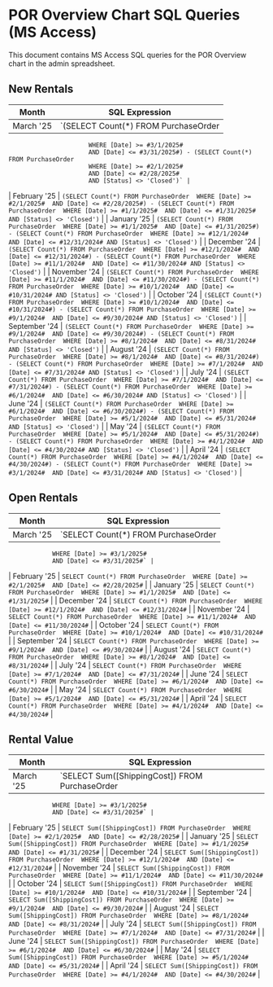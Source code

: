 # POR Overview Chart SQL Queries (MS Access)

This document contains MS Access SQL queries for the POR Overview chart in the admin spreadsheet.

## New Rentals

| Month | SQL Expression |
|-------|---------------|
| March '25 | `(SELECT Count(*) FROM PurchaseOrder 
                          WHERE [Date] >= #3/1/2025# 
                          AND [Date] <= #3/31/2025#) - (SELECT Count(*) FROM PurchaseOrder 
                          WHERE [Date] >= #2/1/2025# 
                          AND [Date] <= #2/28/2025#
                          AND [Status] <> 'Closed')` |
| February '25 | `(SELECT Count(*) FROM PurchaseOrder 
                          WHERE [Date] >= #2/1/2025# 
                          AND [Date] <= #2/28/2025#) - (SELECT Count(*) FROM PurchaseOrder 
                          WHERE [Date] >= #1/1/2025# 
                          AND [Date] <= #1/31/2025#
                          AND [Status] <> 'Closed')` |
| January '25 | `(SELECT Count(*) FROM PurchaseOrder 
                          WHERE [Date] >= #1/1/2025# 
                          AND [Date] <= #1/31/2025#) - (SELECT Count(*) FROM PurchaseOrder 
                          WHERE [Date] >= #12/1/2024# 
                          AND [Date] <= #12/31/2024#
                          AND [Status] <> 'Closed')` |
| December '24 | `(SELECT Count(*) FROM PurchaseOrder 
                          WHERE [Date] >= #12/1/2024# 
                          AND [Date] <= #12/31/2024#) - (SELECT Count(*) FROM PurchaseOrder 
                          WHERE [Date] >= #11/1/2024# 
                          AND [Date] <= #11/30/2024#
                          AND [Status] <> 'Closed')` |
| November '24 | `(SELECT Count(*) FROM PurchaseOrder 
                          WHERE [Date] >= #11/1/2024# 
                          AND [Date] <= #11/30/2024#) - (SELECT Count(*) FROM PurchaseOrder 
                          WHERE [Date] >= #10/1/2024# 
                          AND [Date] <= #10/31/2024#
                          AND [Status] <> 'Closed')` |
| October '24 | `(SELECT Count(*) FROM PurchaseOrder 
                          WHERE [Date] >= #10/1/2024# 
                          AND [Date] <= #10/31/2024#) - (SELECT Count(*) FROM PurchaseOrder 
                          WHERE [Date] >= #9/1/2024# 
                          AND [Date] <= #9/30/2024#
                          AND [Status] <> 'Closed')` |
| September '24 | `(SELECT Count(*) FROM PurchaseOrder 
                          WHERE [Date] >= #9/1/2024# 
                          AND [Date] <= #9/30/2024#) - (SELECT Count(*) FROM PurchaseOrder 
                          WHERE [Date] >= #8/1/2024# 
                          AND [Date] <= #8/31/2024#
                          AND [Status] <> 'Closed')` |
| August '24 | `(SELECT Count(*) FROM PurchaseOrder 
                          WHERE [Date] >= #8/1/2024# 
                          AND [Date] <= #8/31/2024#) - (SELECT Count(*) FROM PurchaseOrder 
                          WHERE [Date] >= #7/1/2024# 
                          AND [Date] <= #7/31/2024#
                          AND [Status] <> 'Closed')` |
| July '24 | `(SELECT Count(*) FROM PurchaseOrder 
                          WHERE [Date] >= #7/1/2024# 
                          AND [Date] <= #7/31/2024#) - (SELECT Count(*) FROM PurchaseOrder 
                          WHERE [Date] >= #6/1/2024# 
                          AND [Date] <= #6/30/2024#
                          AND [Status] <> 'Closed')` |
| June '24 | `(SELECT Count(*) FROM PurchaseOrder 
                          WHERE [Date] >= #6/1/2024# 
                          AND [Date] <= #6/30/2024#) - (SELECT Count(*) FROM PurchaseOrder 
                          WHERE [Date] >= #5/1/2024# 
                          AND [Date] <= #5/31/2024#
                          AND [Status] <> 'Closed')` |
| May '24 | `(SELECT Count(*) FROM PurchaseOrder 
                          WHERE [Date] >= #5/1/2024# 
                          AND [Date] <= #5/31/2024#) - (SELECT Count(*) FROM PurchaseOrder 
                          WHERE [Date] >= #4/1/2024# 
                          AND [Date] <= #4/30/2024#
                          AND [Status] <> 'Closed')` |
| April '24 | `(SELECT Count(*) FROM PurchaseOrder 
                          WHERE [Date] >= #4/1/2024# 
                          AND [Date] <= #4/30/2024#) - (SELECT Count(*) FROM PurchaseOrder 
                          WHERE [Date] >= #3/1/2024# 
                          AND [Date] <= #3/31/2024#
                          AND [Status] <> 'Closed')` |

## Open Rentals

| Month | SQL Expression |
|-------|---------------|
| March '25 | `SELECT Count(*) FROM PurchaseOrder 
                WHERE [Date] >= #3/1/2025# 
                AND [Date] <= #3/31/2025#` |
| February '25 | `SELECT Count(*) FROM PurchaseOrder 
                WHERE [Date] >= #2/1/2025# 
                AND [Date] <= #2/28/2025#` |
| January '25 | `SELECT Count(*) FROM PurchaseOrder 
                WHERE [Date] >= #1/1/2025# 
                AND [Date] <= #1/31/2025#` |
| December '24 | `SELECT Count(*) FROM PurchaseOrder 
                WHERE [Date] >= #12/1/2024# 
                AND [Date] <= #12/31/2024#` |
| November '24 | `SELECT Count(*) FROM PurchaseOrder 
                WHERE [Date] >= #11/1/2024# 
                AND [Date] <= #11/30/2024#` |
| October '24 | `SELECT Count(*) FROM PurchaseOrder 
                WHERE [Date] >= #10/1/2024# 
                AND [Date] <= #10/31/2024#` |
| September '24 | `SELECT Count(*) FROM PurchaseOrder 
                WHERE [Date] >= #9/1/2024# 
                AND [Date] <= #9/30/2024#` |
| August '24 | `SELECT Count(*) FROM PurchaseOrder 
                WHERE [Date] >= #8/1/2024# 
                AND [Date] <= #8/31/2024#` |
| July '24 | `SELECT Count(*) FROM PurchaseOrder 
                WHERE [Date] >= #7/1/2024# 
                AND [Date] <= #7/31/2024#` |
| June '24 | `SELECT Count(*) FROM PurchaseOrder 
                WHERE [Date] >= #6/1/2024# 
                AND [Date] <= #6/30/2024#` |
| May '24 | `SELECT Count(*) FROM PurchaseOrder 
                WHERE [Date] >= #5/1/2024# 
                AND [Date] <= #5/31/2024#` |
| April '24 | `SELECT Count(*) FROM PurchaseOrder 
                WHERE [Date] >= #4/1/2024# 
                AND [Date] <= #4/30/2024#` |

## Rental Value

| Month | SQL Expression |
|-------|---------------|
| March '25 | `SELECT Sum([ShippingCost]) FROM PurchaseOrder 
                WHERE [Date] >= #3/1/2025# 
                AND [Date] <= #3/31/2025#` |
| February '25 | `SELECT Sum([ShippingCost]) FROM PurchaseOrder 
                WHERE [Date] >= #2/1/2025# 
                AND [Date] <= #2/28/2025#` |
| January '25 | `SELECT Sum([ShippingCost]) FROM PurchaseOrder 
                WHERE [Date] >= #1/1/2025# 
                AND [Date] <= #1/31/2025#` |
| December '24 | `SELECT Sum([ShippingCost]) FROM PurchaseOrder 
                WHERE [Date] >= #12/1/2024# 
                AND [Date] <= #12/31/2024#` |
| November '24 | `SELECT Sum([ShippingCost]) FROM PurchaseOrder 
                WHERE [Date] >= #11/1/2024# 
                AND [Date] <= #11/30/2024#` |
| October '24 | `SELECT Sum([ShippingCost]) FROM PurchaseOrder 
                WHERE [Date] >= #10/1/2024# 
                AND [Date] <= #10/31/2024#` |
| September '24 | `SELECT Sum([ShippingCost]) FROM PurchaseOrder 
                WHERE [Date] >= #9/1/2024# 
                AND [Date] <= #9/30/2024#` |
| August '24 | `SELECT Sum([ShippingCost]) FROM PurchaseOrder 
                WHERE [Date] >= #8/1/2024# 
                AND [Date] <= #8/31/2024#` |
| July '24 | `SELECT Sum([ShippingCost]) FROM PurchaseOrder 
                WHERE [Date] >= #7/1/2024# 
                AND [Date] <= #7/31/2024#` |
| June '24 | `SELECT Sum([ShippingCost]) FROM PurchaseOrder 
                WHERE [Date] >= #6/1/2024# 
                AND [Date] <= #6/30/2024#` |
| May '24 | `SELECT Sum([ShippingCost]) FROM PurchaseOrder 
                WHERE [Date] >= #5/1/2024# 
                AND [Date] <= #5/31/2024#` |
| April '24 | `SELECT Sum([ShippingCost]) FROM PurchaseOrder 
                WHERE [Date] >= #4/1/2024# 
                AND [Date] <= #4/30/2024#` |

